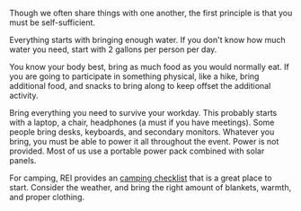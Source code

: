 Though we often share things with one another, the first principle is that you must be self-sufficient.  

Everything starts with bringing enough water.  If you don't know how much water you need, start with 2 gallons per person per day.  

You know your body best, bring as much food as you would normally eat.  If you are going to participate in something physical, like a hike, bring additional food, and snacks to bring along to keep offset the additional activity.

Bring everything you need to survive your workday. This probably starts with a laptop, a chair, headphones (a must if you have meetings).  Some people bring desks, keyboards, and secondary monitors.  Whatever you bring, you must be able to power it all throughout the event.  Power is not provided.  Most of us use a portable power pack combined with solar panels.

For camping, REI provides an [camping checklist](https://www.rei.com/learn/expert-advice/family-camping-checklist.html) that is a great place to start.  Consider the weather, and bring the right amount of blankets, warmth, and proper clothing.